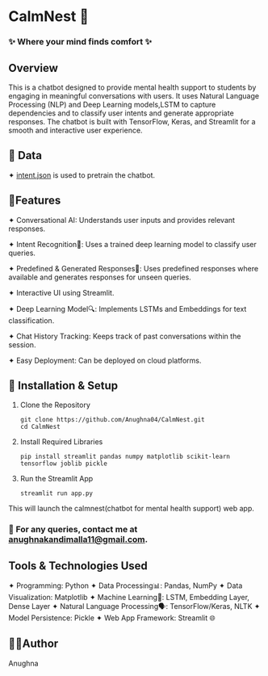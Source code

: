 #  **CalmNest 🤍** 
### ✨ Where your mind finds comfort ✨
## Overview 

This is a chatbot designed to provide mental health support to students by engaging in meaningful conversations with users. It uses Natural Language Processing (NLP) and Deep Learning models,LSTM to capture dependencies and to classify user intents and generate appropriate responses. The chatbot is built with TensorFlow, Keras, and Streamlit for a smooth and interactive user experience.

## 📂 Data

✦ [intent.json](intent.json) is used to pretrain the chatbot.

## 📌Features

✦ Conversational AI: Understands user inputs and provides relevant responses.

✦ Intent Recognition🎯: Uses a trained deep learning model to classify user queries.

✦ Predefined & Generated Responses📝: Uses predefined responses where available and generates responses for unseen queries.

✦ Interactive UI using Streamlit.

✦ Deep Learning Model🔍: Implements LSTMs and Embeddings for text classification.

✦ Chat History Tracking: Keeps track of past conversations within the session.

✦ Easy Deployment: Can be deployed on cloud platforms.
      
## 🔧 Installation & Setup

1. Clone the Repository

       git clone https://github.com/Anughna04/CalmNest.git
       cd CalmNest

2. Install Required Libraries

       pip install streamlit pandas numpy matplotlib scikit-learn tensorflow joblib pickle

3. Run the Streamlit App

       streamlit run app.py

This will launch the calmnest(chatbot for mental health support) web app.

### 📧 For any queries, contact me at [anughnakandimalla11@gmail.com](anughnakandimalla11@gmail.com).

## Tools & Technologies Used

 ✦ Programming: Python
 ✦ Data Processing📊: Pandas, NumPy
 ✦ Data Visualization: Matplotlib
 ✦ Machine Learning🤖: LSTM, Embedding Layer, Dense Layer
 ✦ Natural Language Processing🗣️: TensorFlow/Keras, NLTK
 ✦ Model Persistence: Pickle
 ✦ Web App Framework: Streamlit 🌐


## 👩‍💻Author

Anughna
